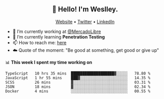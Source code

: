 <h2 align="center">👋 Hello! I'm Weslley.</h2>
<p align="center">
  <a href="http://weslleyneri.com.br">Website</a> •
  <a href="https://twitter.com/Weslley_Neri">Twitter</a> •
  <a href="https://www.linkedin.com/in/weslley-neri-3658908b">LinkedIn</a>
</p>


- 🔭 I’m currently working at [@MercadoLibre](https://github.com/mercadolibre)
- 🌱 I’m currently learning **Penetration Testing**
- 📫 How to reach me: [here](mailto:weslley39@gmail.com)
- ☁️ Quote of the moment: "Be good at something, get good or give up"

📊 **This week I spent my time working on**
<!--START_SECTION:waka-->
```text
TypeScript   10 hrs 35 mins  ███████████████████▓░░░░░   78.80 % 
JavaScript   1 hr 55 mins    ███▓░░░░░░░░░░░░░░░░░░░░░   14.35 % 
SCSS         26 mins         ▓░░░░░░░░░░░░░░░░░░░░░░░░   03.31 % 
JSON         18 mins         ▓░░░░░░░░░░░░░░░░░░░░░░░░   02.34 % 
Docker       4 mins          ░░░░░░░░░░░░░░░░░░░░░░░░░   00.55 % 
```
<!--END_SECTION:waka-->

<!-- Inspired by https://github.com/gruselhaus/gruselhaus -->